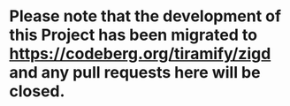 # Please note that the development of this Project has been migrated to https://codeberg.org/tiramify/zigd and any pull requests here will be closed.